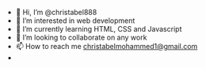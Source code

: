 - 👋 Hi, I’m @christabel888
- 👀 I’m interested in web development
- 🌱 I’m currently learning HTML, CSS and Javascript
- 💞️ I’m looking to collaborate on any work
- 📫 How to reach me christabelmohammed1@gmail.com
- 

<!---
christabel888/christabel888 is a ✨ special ✨ repository because its `README.md` (this file) appears on your GitHub profile.
You can click the Preview link to take a look at your changes.
--->
